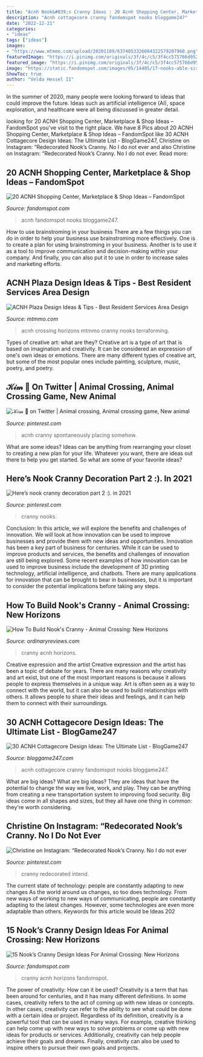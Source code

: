 ```yaml
---
title: "Acnh Nook&#039;s Cranny Ideas : 20 Acnh Shopping Center, Marketplace &amp; Shop Ideas – Fandomspot"
description: "Acnh cottagecore cranny fandomspot nooks bloggame247"
date: "2022-12-21"
categories:
- "ideas"
tags: ["ideas"]
images:
- "https://www.mtmmo.com/upload/20201109/6374053326084322579207960.png"
featuredImage: "https://i.pinimg.com/originals/3f/4c/c5/3f4cc575766d952c4e97e9bcab7b32a6.jpg"
featured_image: "https://i.pinimg.com/originals/3f/4c/c5/3f4cc575766d952c4e97e9bcab7b32a6.jpg"
image: "https://static.fandomspot.com/images/05/14405/17-nooks-able-sisters-shopping-district-acnh.jpg"
ShowToc: true
author: "Velda Hessel II"
---
```



In the summer of 2020, many people were looking forward to ideas that could improve the future. Ideas such as artificial intelligence (AI), space exploration, and healthcare were all being discussed in greater detail. 

	

		
looking for 20 ACNH Shopping Center, Marketplace &amp; Shop Ideas – FandomSpot you've visit to the right place. We have 8 Pics about 20 ACNH Shopping Center, Marketplace &amp; Shop Ideas – FandomSpot like 30 ACNH Cottagecore Design Ideas: The Ultimate List - BlogGame247, Christine on Instagram: “Redecorated Nook’s Cranny. No I do not ever and also Christine on Instagram: “Redecorated Nook’s Cranny. No I do not ever. Read more:
		
    
## 20 ACNH Shopping Center, Marketplace &amp; Shop Ideas – FandomSpot

<img loading=lazy src="https://static.fandomspot.com/images/05/14405/17-nooks-able-sisters-shopping-district-acnh.jpg" onerror="this.onerror=null;this.src='https://tse2.mm.bing.net/th?id=OIP.3S1SXoChFsP6tX_RQDwB0AHaEK&amp;pid=15.1';" alt="20 ACNH Shopping Center, Marketplace &amp; Shop Ideas – FandomSpot">

_Source: fandomspot.com_

>acnh fandomspot nooks bloggame247. 

	

How to use brainstroming in your business
There are a few things you can do in order to help your business use brainstroming more effectively. One is to create a plan for using brainstroming in your business. Another is to use it as a tool to improve communication and decision-making within your company. And finally, you can also put it to use in order to increase sales and marketing efforts.

    
## ACNH Plaza Design Ideas &amp; Tips - Best Resident Services Area Design

<img loading=lazy src="https://www.mtmmo.com/upload/20201109/6374053326084322579207960.png" onerror="this.onerror=null;this.src='https://tse1.mm.bing.net/th?id=OIP.Vp3ogaD1NDpYAOhuZY__MAHaEC&amp;pid=15.1';" alt="ACNH Plaza Design Ideas &amp; Tips - Best Resident Services Area Design">

_Source: mtmmo.com_

>acnh crossing horizons mtmmo cranny nooks terraforming. 

	

Types of creative art: what are they?
Creative art is a type of art that is based on imagination and creativity. It can be considered an expression of one's own ideas or emotions. There are many different types of creative art, but some of the most popular ones include painting, sculpture, music, poetry, and poetry.

    
## 𝒦𝒾𝓂 🧸 On Twitter | Animal Crossing, Animal Crossing Game, New Animal

<img loading=lazy src="https://i.pinimg.com/originals/cc/b5/29/ccb5296dcc5da24d5d6d5b84a2f2a738.jpg" onerror="this.onerror=null;this.src='https://tse2.mm.bing.net/th?id=OIP.Y-cUH5m3NtsNlrpeWnltPgHaEK&amp;pid=15.1';" alt="𝒦𝒾𝓂 🧸 on Twitter | Animal crossing, Animal crossing game, New animal">

_Source: pinterest.com_

>acnh cranny spontaneously placing somehow. 

	

What are some ideas?
Ideas can be anything from rearranging your closet to creating a new plan for your life. Whatever you want, there are ideas out there to help you get started. So what are some of your favorite ideas?

    
## Here’s Nook Cranny Decoration Part 2 :). In 2021

<img loading=lazy src="https://i.pinimg.com/originals/72/cf/84/72cf840b25d632b8385f0e593dd9c353.jpg" onerror="this.onerror=null;this.src='https://tse1.mm.bing.net/th?id=OIP.ibqW63Zt4WbHUsze_jNpQQHaEK&amp;pid=15.1';" alt="Here’s nook cranny decoration part 2 :). in 2021">

_Source: pinterest.com_

>cranny nooks. 

	

Conclusion: In this article, we will explore the benefits and challenges of innovation. We will look at how innovation can be used to improve businesses and provide them with new ideas and opportunities.
Innovation has been a key part of business for centuries. While it can be used to improve products and services, the benefits and challenges of innovation are still being explored. Some recent examples of how innovation can be used to improve business include the development of 3D printing technology, artificial intelligence, and chatbots. There are many applications for innovation that can be brought to bear in businesses, but it is important to consider the potential implications before taking any steps.

    
## How To Build Nook&#039;s Cranny - Animal Crossing: New Horizons

<img loading=lazy src="https://www.ordinaryreviews.com/wp-content/uploads/2020/03/acnh-nook-shop.jpg" onerror="this.onerror=null;this.src='https://tse1.mm.bing.net/th?id=OIP.vvmd55XpAGnbxA5W51cWbgHaEK&amp;pid=15.1';" alt="How To Build Nook&#039;s Cranny - Animal Crossing: New Horizons">

_Source: ordinaryreviews.com_

>cranny acnh horizons. 

	

Creative expression and the artist
Creative expression and the artist has been a topic of debate for years. There are many reasons why creativity and art exist, but one of the most important reasons is because it allows people to express themselves in a unique way. Art is often seen as a way to connect with the world, but it can also be used to build relationships with others. It allows people to share their ideas and feelings, and it can help them to connect with their surroundings.

    
## 30 ACNH Cottagecore Design Ideas: The Ultimate List - BlogGame247

<img loading=lazy src="https://bloggame247.com/wp-content/uploads/2021/05/19-cottagecore-cranny-acnh-idea.jpg" onerror="this.onerror=null;this.src='https://tse1.mm.bing.net/th?id=OIP.4tiAw9GwmRwo1UPvhojojwHaEK&amp;pid=15.1';" alt="30 ACNH Cottagecore Design Ideas: The Ultimate List - BlogGame247">

_Source: bloggame247.com_

>acnh cottagecore cranny fandomspot nooks bloggame247. 

	

What are big ideas?
What are big ideas? They are ideas that have the potential to change the way we live, work, and play. They can be anything from creating a new transportation system to improving food security. Big ideas come in all shapes and sizes, but they all have one thing in common: they're worth considering.

    
## Christine On Instagram: “Redecorated Nook’s Cranny. No I Do Not Ever

<img loading=lazy src="https://i.pinimg.com/originals/3f/4c/c5/3f4cc575766d952c4e97e9bcab7b32a6.jpg" onerror="this.onerror=null;this.src='https://tse4.mm.bing.net/th?id=OIP.Wz4bfCOVrvBrbboj-JEO6QHaEN&amp;pid=15.1';" alt="Christine on Instagram: “Redecorated Nook’s Cranny. No I do not ever">

_Source: pinterest.com_

>cranny redecorated intend. 

	

The current state of technology: people are constantly adapting to new changes
As the world around us changes, so too does technology. From new ways of working to new ways of communicating, people are constantly adapting to the latest changes. However, some technologies are even more adaptable than others. Keywords for this article would be Ideas 202
    
## 15 Nook’s Cranny Design Ideas For Animal Crossing: New Horizons

<img loading=lazy src="https://static.fandomspot.com/images/01/11461/08-garden-center-acnh-screenshot.jpg" onerror="this.onerror=null;this.src='https://tse4.mm.bing.net/th?id=OIP.UY5d6WzSClDiUwFyNSc7TwHaEK&amp;pid=15.1';" alt="15 Nook’s Cranny Design Ideas For Animal Crossing: New Horizons">

_Source: fandomspot.com_

>cranny acnh horizons fandomspot. 

	

The power of creativity: How can it be used?
Creativity is a term that has been around for centuries, and it has many different definitions. In some cases, creativity refers to the act of coming up with new ideas or concepts. In other cases, creativity can refer to the ability to see what could be done with a certain idea or project. Regardless of its definition, creativity is a powerful tool that can be used in many ways. For example, creative thinking can help come up with new ways to solve problems or come up with new ideas for products or services. Additionally, creativity can help people achieve their goals and dreams. Finally, creativity can also be used to inspire others to pursue their own goals and projects.

